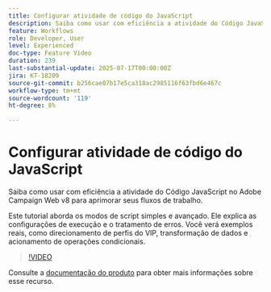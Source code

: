 ```yaml
---
title: Configurar atividade de código do JavaScript
description: Saiba como usar com eficiência a atividade do Código JavaScript no Adobe Campaign Web v8 para aprimorar seus fluxos de trabalho. Este tutorial aborda os modos de script simples e avançado. Ele explica as configurações de execução e o tratamento de erros. Você verá exemplos reais, como direcionamento de perfis do VIP, transformação de dados e acionamento de operações condicionais.
feature: Workflows
role: Developer, User
level: Experienced
doc-type: Feature Video
duration: 239
last-substantial-update: 2025-07-17T00:00:00Z
jira: KT-18209
source-git-commit: b256cae07b17e5ca318ac2985116f63fbd6e467c
workflow-type: tm+mt
source-wordcount: '119'
ht-degree: 8%

---
```



# Configurar atividade de código do JavaScript

Saiba como usar com eficiência a atividade do Código JavaScript no Adobe Campaign Web v8 para aprimorar seus fluxos de trabalho.

Este tutorial aborda os modos de script simples e avançado. Ele explica as configurações de execução e o tratamento de erros. Você verá exemplos reais, como direcionamento de perfis do VIP, transformação de dados e acionamento de operações condicionais.

>[!VIDEO](https://video.tv.adobe.com/v/3464924/?learn=on&enablevpops&captions=por_br)

Consulte a [documentação do produto](https://experienceleague.adobe.com/pt-br/docs/campaign-web/v8/wf/design-workflows/javascript-code) para obter mais informações sobre esse recurso.
